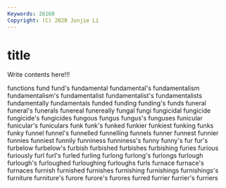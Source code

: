 ```yaml
---
Keywords: 26160
Copyright: (C) 2020 Junjie Li
---
```


# title

Write contents here!!!
 
functions
fund 
fund's 
fundamental 
fundamental's 
fundamentalism 
fundamentalism's 
fundamentalist 
fundamentalist's 
fundamentalists 
fundamentally
fundamentals 
funded 
funding 
funding's 
funds 
funeral 
funeral's 
funerals 
funereal 
funereally
fungal 
fungi 
fungicidal 
fungicide 
fungicide's 
fungicides 
fungous 
fungus 
fungus's 
funguses
funicular 
funicular's 
funiculars 
funk 
funk's 
funked 
funkier 
funkiest 
funking 
funks
funky 
funnel 
funnel's 
funnelled 
funnelling 
funnels 
funner 
funnest 
funnier 
funnies
funniest 
funnily 
funniness 
funniness's 
funny 
funny's 
fur 
fur's 
furbelow 
furbelow's
furbish 
furbished 
furbishes 
furbishing 
furies 
furious 
furiously 
furl 
furl's 
furled
furling 
furlong 
furlong's 
furlongs 
furlough 
furlough's 
furloughed 
furloughing 
furloughs 
furls
furnace 
furnace's 
furnaces 
furnish 
furnished 
furnishes 
furnishing 
furnishings 
furnishings's 
furniture
furniture's 
furore 
furore's 
furores 
furred 
furrier 
furrier's 
furriers 
